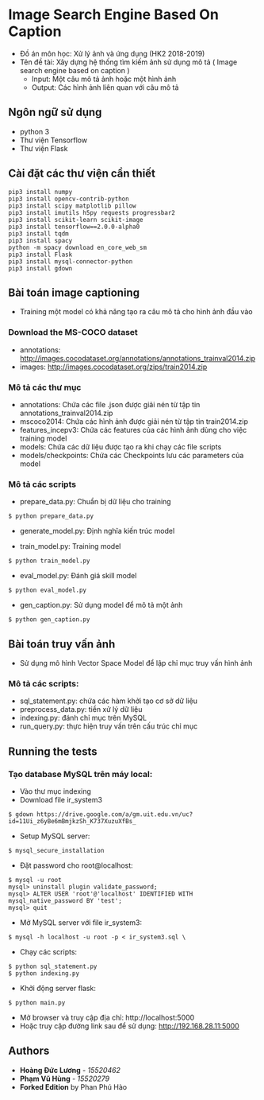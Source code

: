 # Image Search Engine Based On Caption
- Đồ án môn học: Xử lý ảnh và ứng dụng (HK2 2018-2019)
- Tên đề tài: Xây dựng hệ thống tìm kiếm ảnh sử dụng mô tả ( Image search engine based on caption )
  + Input: Một câu mô tả ảnh hoặc một hình ảnh
  + Output: Các hình ảnh liên quan với câu mô tả
  
## Ngôn ngữ sử dụng
- python 3
- Thư viện Tensorflow
- Thư viện Flask

## Cài đặt các thư viện cần thiết
```
pip3 install numpy
pip3 install opencv-contrib-python
pip3 install scipy matplotlib pillow
pip3 install imutils h5py requests progressbar2
pip3 install scikit-learn scikit-image
pip3 install tensorflow==2.0.0-alpha0
pip3 install tqdm
pip3 install spacy
python -m spacy download en_core_web_sm
pip3 install Flask
pip3 install mysql-connector-python
pip3 install gdown
```

## Bài toán image captioning
- Training một model có khả năng tạo ra câu mô tả cho hình ảnh đầu vào

### Download the MS-COCO dataset
- annotations: http://images.cocodataset.org/annotations/annotations_trainval2014.zip 
- images: http://images.cocodataset.org/zips/train2014.zip

### Mô tả các thư mục
- annotations: Chứa các file .json được giải nén từ tập tin annotations_trainval2014.zip
- mscoco2014: Chứa các hình ảnh được giải nén từ tập tin train2014.zip
- features_incepv3: Chứa các features của các hình ảnh dùng cho việc training model
- models: Chứa các dữ liệu được tạo ra khi chạy các file scripts
- models/checkpoints: Chứa các Checkpoints lưu các parameters của model

### Mô tả các scripts
- prepare_data.py: Chuẩn bị dữ liệu cho training 
```
$ python prepare_data.py
```

- generate_model.py: Định nghĩa kiến trúc model

- train_model.py: Training model 
```
$ python train_model.py
```

- eval_model.py: Đánh giá skill model 
```
$ python eval_model.py
```

- gen_caption.py: Sử dụng model để mô tả một ảnh 
```
$ python gen_caption.py
```

## Bài toán truy vấn ảnh
- Sử dụng mô hình Vector Space Model để lập chỉ mục truy vấn hình ảnh
### Mô tả các scripts:
-	sql_statement.py: chứa các hàm khởi tạo cơ sở dữ liệu
-	preprocess_data.py: tiền xử lý dữ liệu
-	indexing.py: đánh chỉ mục trên MySQL
-	run_query.py: thực hiện truy vấn trên cấu trúc chỉ mục

## Running the tests
### Tạo database MySQL trên máy local:
- Vào thư mục indexing
- Download file ir_system3
``` 
$ gdown https://drive.google.com/a/gm.uit.edu.vn/uc?id=11Ui_z6yBe6mBmjkzSh_K737XuzuXfBs_
```
- Setup MySQL server:
```
$ mysql_secure_installation
```
- Đặt password cho root@localhost:
```
$ mysql -u root
mysql> uninstall plugin validate_password;
mysql> ALTER USER 'root'@'localhost' IDENTIFIED WITH mysql_native_password BY 'test';
mysql> quit
```
- Mở MySQL server với file ir_system3:
```
$ mysql -h localhost -u root -p < ir_system3.sql \
```
- Chạy các scripts:
```
$ python sql_statement.py
$ python indexing.py
```
- Khởi động server flask:
```
$ python main.py
```
- Mở browser và truy cập địa chỉ: http://localhost:5000
- Hoặc truy cập đường link sau để sử dụng: http://192.168.28.11:5000

## Authors

* **Hoàng Đức Lương** - *15520462*
* **Phạm Vũ Hùng** - *15520279*
* **Forked Edition** by Phan Phú Hào
